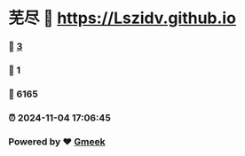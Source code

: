 # 芜尽 :link: https://Lszidv.github.io 
### :page_facing_up: [3](https://Lszidv.github.io/tag.html) 
### :speech_balloon: 1 
### :hibiscus: 6165 
### :alarm_clock: 2024-11-04 17:06:45 
### Powered by :heart: [Gmeek](https://github.com/Meekdai/Gmeek)
